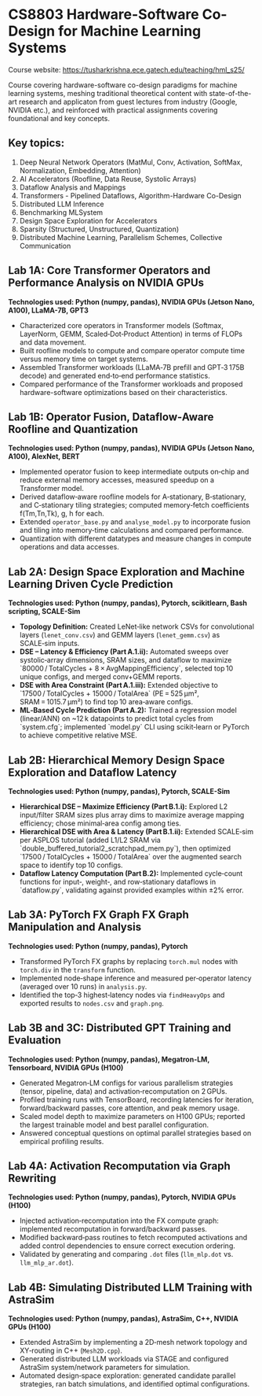# CS8803 Hardware-Software Co-Design for Machine Learning Systems
Course website: https://tusharkrishna.ece.gatech.edu/teaching/hml_s25/

Course covering hardware-software co-design paradigms for machine learning systems, meshing traditional theoretical content with state-of-the-art research and applicaton from guest lectures from industry (Google, NVIDIA etc.), and reinforced with practical assignments covering foundational and key concepts.

## Key topics:
1. Deep Neural Network Operators (MatMul, Conv, Activation, SoftMax, Normalization, Embedding, Attention)
2. AI Accelerators (Roofline, Data Reuse, Systolic Arrays)
3. Dataflow Analysis and Mappings
4. Transformers - Pipelined Dataflows, Algorithm-Hardware Co-Design
5. Distributed LLM Inference
6. Benchmarking MLSystem
7. Design Space Exploration for Accelerators
8. Sparsity (Structured, Unstructured, Quantization)
9. Distributed Machine Learning, Parallelism Schemes, Collective Communication


## Lab 1A: Core Transformer Operators and Performance Analysis on NVIDIA GPUs
**Technologies used: Python (numpy, pandas), NVIDIA GPUs (Jetson Nano, A100), LLaMA-7B, GPT3**
- Characterized core operators in Transformer models (Softmax, LayerNorm, GEMM, Scaled‑Dot‑Product Attention) in terms of FLOPs and data movement.
- Built roofline models to compute and compare operator compute time versus memory time on target systems.
- Assembled Transformer workloads (LLaMA‑7B prefill and GPT‑3 175B decode) and generated end‑to‑end performance statistics.
- Compared performance of the Transformer workloads and proposed hardware-software optimizations based on their characteristics.

## Lab 1B: Operator Fusion, Dataflow‑Aware Roofline and Quantization
**Technologies used: Python (numpy, pandas), NVIDIA GPUs (Jetson Nano, A100), AlexNet, BERT**
- Implemented operator fusion to keep intermediate outputs on‑chip and reduce external memory accesses, measured speedup on a Transformer model.  
- Derived dataflow‑aware roofline models for A‑stationary, B‑stationary, and C‑stationary tiling strategies; computed memory‑fetch coefficients f(Tm,Tn,Tk), g, h for each.  
- Extended `operator_base.py` and `analyse_model.py` to incorporate fusion and tiling into memory‑time calculations and compared performance.  
- Quantization with different datatypes and measure changes in compute operations and data accesses.

## Lab 2A: Design Space Exploration and Machine Learning Driven Cycle Prediction
**Technologies used: Python (numpy, pandas), Pytorch, scikitlearn, Bash scripting, SCALE-Sim**
- **Topology Definition:** Created LeNet‑like network CSVs for convolutional layers (`lenet_conv.csv`) and GEMM layers (`lenet_gemm.csv`) as SCALE‑sim inputs.  
- **DSE – Latency & Efficiency (Part A.1.ii):** Automated sweeps over systolic‑array dimensions, SRAM sizes, and dataflow to maximize  
  \`80000 / TotalCycles + 8 × AvgMappingEfficiency\`, selected top 10 unique configs, and merged conv+GEMM reports.  
- **DSE with Area Constraint (Part A.1.iii):** Extended objective to  
  \`17500 / TotalCycles + 15000 / TotalArea\` (PE = 525 µm², SRAM = 1015.7 µm²) to find top 10 area‑aware configs.  
- **ML‑Based Cycle Prediction (Part A.2):** Trained a regression model (linear/ANN) on ~12 k datapoints to predict total cycles from \`system.cfg\`; implemented \`model.py\` CLI using scikit‑learn or PyTorch to achieve competitive relative MSE.

## Lab 2B: Hierarchical Memory Design Space Exploration and Dataflow Latency
**Technologies used: Python (numpy, pandas), Pytorch, SCALE-Sim**
- **Hierarchical DSE – Maximize Efficiency (Part B.1.i):** Explored L2 input/filter SRAM sizes plus array dims to maximize average mapping efficiency; chose minimal‑area config among ties.  
- **Hierarchical DSE with Area & Latency (Part B.1.ii):** Extended SCALE‑sim per ASPLOS tutorial (added L1/L2 SRAM via \`double_buffered_tutorial2_scratchpad_mem.py\`), then optimized  
  \`17500 / TotalCycles + 15000 / TotalArea\` over the augmented search space to identify top 10 configs.  
- **Dataflow Latency Computation (Part B.2):** Implemented cycle‑count functions for input‑, weight‑, and row‑stationary dataflows in \`dataflow.py\`, validating against provided examples within ±2% error.

## Lab 3A: PyTorch FX Graph FX Graph Manipulation and Analysis
**Technologies used: Python (numpy, pandas), Pytorch**
- Transformed PyTorch FX graphs by replacing `torch.mul` nodes with `torch.div` in the `transform` function.  
- Implemented node‐shape inference and measured per‐operator latency (averaged over 10 runs) in `analysis.py`.  
- Identified the top‑3 highest‐latency nodes via `findHeavyOps` and exported results to `nodes.csv` and `graph.png`.

## Lab 3B and 3C: Distributed GPT Training and Evaluation
**Technologies used: Python (numpy, pandas), Megatron-LM, Tensorboard, NVIDIA GPUs (H100)**
- Generated Megatron‑LM configs for various parallelism strategies (tensor, pipeline, data) and activation‑recomputation on 2 GPUs.  
- Profiled training runs with TensorBoard, recording latencies for iteration, forward/backward passes, core attention, and peak memory usage.  
- Scaled model depth to maximize parameters on H100 GPUs; reported the largest trainable model and best parallel configuration.  
- Answered conceptual questions on optimal parallel strategies based on empirical profiling results.

## Lab 4A: Activation Recomputation via Graph Rewriting
**Technologies used: Python (numpy, pandas), Pytorch, NVIDIA GPUs (H100)**
- Injected activation‑recomputation into the FX compute graph: implemented recomputation in forward/backward passes.  
- Modified backward‐pass routines to fetch recomputed activations and added control dependencies to ensure correct execution ordering.  
- Validated by generating and comparing `.dot` files (`llm_mlp.dot` vs. `llm_mlp_ar.dot`).

## Lab 4B: Simulating Distributed LLM Training with AstraSim
**Technologies used: Python (numpy, pandas), AstraSim, C++, NVIDIA GPUs (H100)**
- Extended AstraSim by implementing a 2D‑mesh network topology and XY‑routing in C++ (`Mesh2D.cpp`).  
- Generated distributed LLM workloads via STAGE and configured AstraSim system/network parameters for simulation.  
- Automated design‑space exploration: generated candidate parallel strategies, ran batch simulations, and identified optimal configurations.
